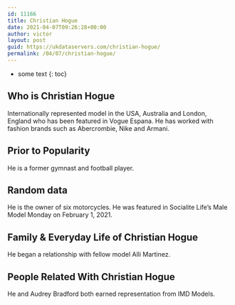 ```yaml
---
id: 11166
title: Christian Hogue
date: 2021-04-07T09:26:28+00:00
author: victor
layout: post
guid: https://ukdataservers.com/christian-hogue/
permalink: /04/07/christian-hogue/
---
```


* some text
{: toc}


## Who is Christian Hogue



Internationally represented model in the USA, Australia and London, England who has been featured in Vogue Espana. He has worked with fashion brands such as Abercrombie, Nike and Armani.

                
                
                
## Prior to Popularity



He is a former gymnast and football player.

                
                
                
## Random data



He is the owner of six motorcycles. He was featured in Socialite Life&#8217;s Male Model Monday on February 1, 2021. 

                
                
                
## Family & Everyday Life of Christian Hogue



He began a relationship with fellow model Alli Martinez.

                
                
                
## People Related With Christian Hogue



He and Audrey Bradford both earned representation from IMD Models.

                
              
            
          
          
          